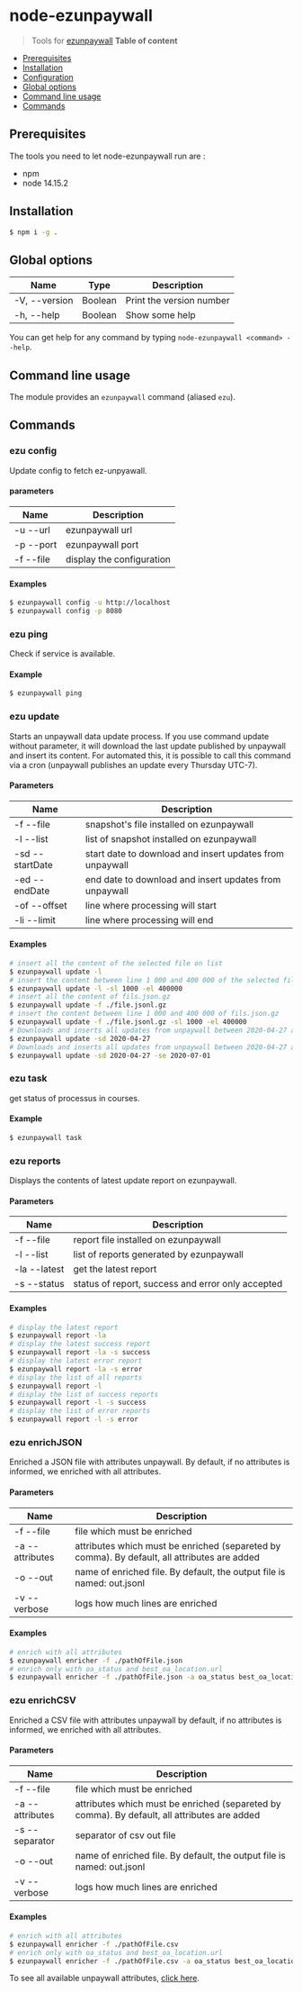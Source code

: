 # node-ezunpaywall
> Tools for [ezunpaywall](https://github.com/ezpaarse-project/ez-unpaywall)
**Table of content**
- [Prerequisites](#prerequisites)
- [Installation](#Installation)
- [Configuration](#Configuration)
- [Global options](#Global-options)
- [Command line usage](#Command-line-usage)
- [Commands](#Commands)
## Prerequisites

The tools you need to let node-ezunpaywall run are :
* npm
* node 14.15.2
## Installation

```bash
$ npm i -g .
 ```
## Global options
| Name | Type | Description |
| --- | --- | --- |
| -V, --version | Boolean | Print the version number |
| -h, --help | Boolean | Show some help |

You can get help for any command by typing `node-ezunpaywall <command> --help`.
## Command line usage
The module provides an `ezunpaywall` command (aliased `ezu`).
## Commands
### ezu config
Update config to fetch ez-unpyawall.
#### parameters
| Name | Description |
| --- | --- |
| -u --url | ezunpaywall url |
| -p --port | ezunpaywall port |
| -f --file | display the configuration |
#### Examples
```bash
$ ezunpaywall config -u http://localhost
$ ezunpaywall config -p 8080
```
### ezu ping
Check if service is available.
#### Example
```bash
$ ezunpaywall ping
```
### ezu update
Starts an unpaywall data update process. If you use command update without parameter, it will download the last update published by unpaywall and insert its content. For automated this, it is possible to call this command via a cron (unpaywall publishes an update every Thursday UTC-7).
#### Parameters
| Name | Description |
| --- | --- |
| -f --file | snapshot's file installed on ezunpaywall |
| -l --list | list of snapshot installed on ezunpaywall |
| -sd --startDate | start date to download and insert updates from unpaywall |
| -ed --endDate | end date to download and insert updates from unpaywall |
| -of --offset | line where processing will start |
| -li --limit | line where processing will end |
#### Examples
```bash
# insert all the content of the selected file on list
$ ezunpaywall update -l
# insert the content between line 1 000 and 400 000 of the selected file on list
$ ezunpaywall update -l -sl 1000 -el 400000
# insert all the content of fils.json.gz
$ ezunpaywall update -f ./file.jsonl.gz 
# insert the content between line 1 000 and 400 000 of fils.json.gz
$ ezunpaywall update -f ./file.jsonl.gz -sl 1000 -el 400000
# Downloads and inserts all updates from unpaywall between 2020-04-27 and now
$ ezunpaywall update -sd 2020-04-27
# Downloads and inserts all updates from unpaywall between 2020-04-27 and 2020-07-01 
$ ezunpaywall update -sd 2020-04-27 -se 2020-07-01
```

### ezu task
get status of processus in courses.

#### Example

```bash
$ ezunpaywall task
```
### ezu reports
Displays the contents of latest update report on ezunpaywall.
#### Parameters
| Name | Description |
| --- | --- |
| -f --file | report file installed on ezunpaywall |
| -l --list | list of reports generated by ezunpaywall |
| -la --latest | get the latest report |
| -s --status | status of report, success and error only accepted |
#### Examples
```bash
# display the latest report
$ ezunpaywall report -la
# display the latest success report
$ ezunpaywall report -la -s success
# display the latest error report
$ ezunpaywall report -la -s error
# display the list of all reports
$ ezunpaywall report -l
# display the list of success reports
$ ezunpaywall report -l -s success
# display the list of error reports
$ ezunpaywall report -l -s error
```
### ezu enrichJSON
Enriched a JSON file with attributes unpaywall.
By default, if no attributes is informed, we enriched with all attributes.
#### Parameters
| Name | Description |
| --- | --- |
| -f --file | file which must be enriched |
| -a --attributes | attributes which must be enriched (separeted by comma). By default, all attributes are added |
| -o --out | name of enriched file. By default, the output file is named: out.jsonl |
| -v --verbose | logs how much lines are enriched |
#### Examples
```bash
# enrich with all attributes
$ ezunpaywall enricher -f ./pathOfFile.json
# enrich only with oa_status and best_oa_location.url
$ ezunpaywall enricher -f ./pathOfFile.json -a oa_status best_oa_location.url
```
### ezu enrichCSV
Enriched a CSV file with attributes unpaywall
by default, if no attributes is informed, we enriched with all attributes.
#### Parameters
| Name | Description |
| --- | --- |
| -f --file | file which must be enriched |
| -a --attributes | attributes which must be enriched (separeted by comma). By default, all attributes are added |
| -s --separator | separator of csv out file |
| -o --out | name of enriched file. By default, the output file is named: out.jsonl |
| -v --verbose | logs how much lines are enriched |
#### Examples
```bash
# enrich with all attributes
$ ezunpaywall enricher -f ./pathOfFile.csv
# enrich only with oa_status and best_oa_location.url
$ ezunpaywall enricher -f ./pathOfFile.csv -a oa_status best_oa_location.url -s ","
```

To see all available unpaywall attributes, [click here](https://github.com/ezpaarse-project/ez-unpaywall/tree/master#object-structure).